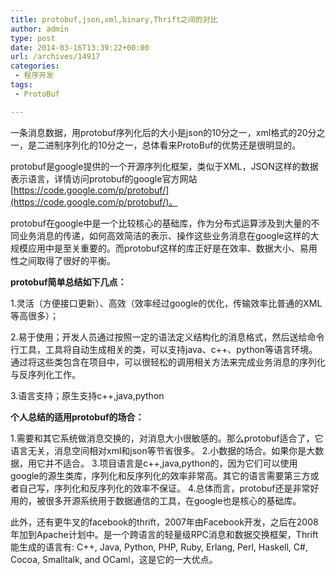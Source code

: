 ```yaml
---
title: protobuf,json,xml,binary,Thrift之间的对比
author: admin
type: post
date: 2014-03-16T13:39:22+00:00
url: /archives/14917
categories:
 - 程序开发
tags:
 - ProtoBuf

---
```

一条消息数据，用protobuf序列化后的大小是json的10分之一，xml格式的20分之一，是二进制序列化的10分之一，总体看来ProtoBuf的优势还是很明显的。

protobuf是google提供的一个开源序列化框架，类似于XML，JSON这样的数据表示语言，详情访问protobuf的google官方网站 [https://code.google.com/p/protobuf/](https://code.google.com/p/protobuf/)。

protobuf在google中是一个比较核心的基础库，作为分布式运算涉及到大量的不同业务消息的传递，如何高效简洁的表示、操作这些业务消息在google这样的大规模应用中是至关重要的。而protobuf这样的库正好是在效率、数据大小、易用性之间取得了很好的平衡。

**protobuf简单总结如下几点：**

1.灵活（方便接口更新）、高效（效率经过google的优化，传输效率比普通的XML等高很多）；

2.易于使用；开发人员通过按照一定的语法定义结构化的消息格式，然后送给命令行工具，工具将自动生成相关的类，可以支持java、c++、python等语言环境。通过将这些类包含在项目中，可以很轻松的调用相关方法来完成业务消息的序列化与反序列化工作。

3.语言支持；原生支持c++,java,python

**个人总结的适用protobuf的场合：**

1.需要和其它系统做消息交换的，对消息大小很敏感的。那么protobuf适合了，它语言无关，消息空间相对xml和json等节省很多。
2.小数据的场合。如果你是大数据，用它并不适合。
3.项目语言是c++,java,python的，因为它们可以使用google的源生类库，序列化和反序列化的效率非常高。其它的语言需要第三方或者自己写，序列化和反序列化的效率不保证。
4.总体而言，protobuf还是非常好用的，被很多开源系统用于数据通信的工具，在google也是核心的基础库。

此外，还有更牛叉的facebook的thrift，2007年由Facebook开发，之后在2008年加到Apache计划中。是一个跨语言的轻量级RPC消息和数据交换框架，Thrift能生成的语言有: C++, Java, Python, PHP, Ruby, Erlang, Perl, Haskell, C#, Cocoa, Smalltalk, and OCaml，这是它的一大优点。